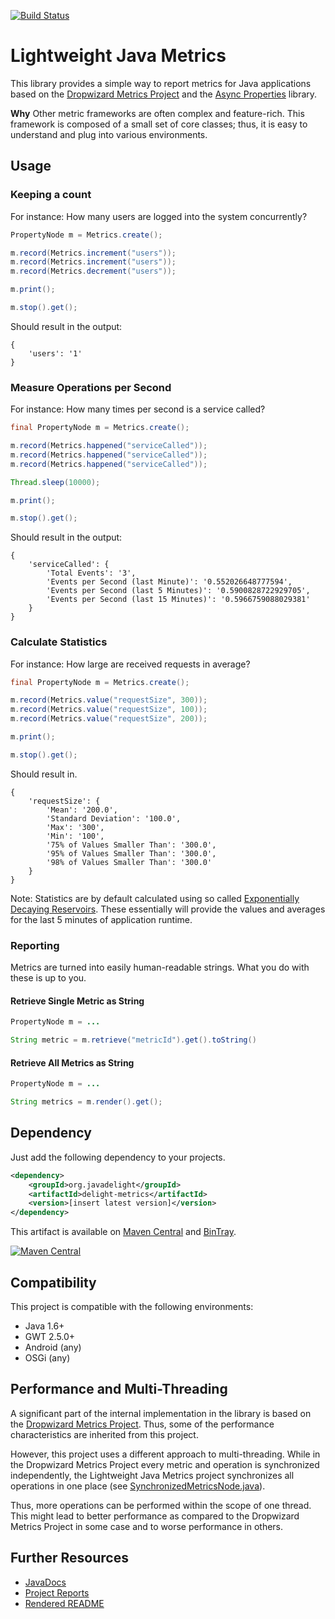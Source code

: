 [![Build Status](https://travis-ci.org/javadelight/delight-metrics.svg)](https://travis-ci.org/javadelight/delight-metrics)

# Lightweight Java Metrics

This library provides a simple
 way to report metrics for Java applications based on the [Dropwizard Metrics Project](https://dropwizard.github.io/metrics/3.1.0/)
 and the [Async Properties](https://github.com/javadelight/delight-async-properties) library.

**Why** Other metric frameworks are often complex and feature-rich. 
This framework is composed of a small set of core classes; thus, it is easy to understand and plug into various environments.

## Usage

### Keeping a count

For instance: How many users are logged into the system concurrently?

```java
PropertyNode m = Metrics.create();

m.record(Metrics.increment("users"));
m.record(Metrics.increment("users"));
m.record(Metrics.decrement("users"));

m.print();

m.stop().get();
```

Should result in the output:

```
{
    'users': '1'
}
```

### Measure Operations per Second

For instance: How many times per second is a service called?

```java
final PropertyNode m = Metrics.create();

m.record(Metrics.happened("serviceCalled"));
m.record(Metrics.happened("serviceCalled"));
m.record(Metrics.happened("serviceCalled"));

Thread.sleep(10000);

m.print();

m.stop().get();
```

Should result in the output:

```
{
    'serviceCalled': {
        'Total Events': '3',
        'Events per Second (last Minute)': '0.552026648777594',
        'Events per Second (last 5 Minutes)': '0.5900828722929705',
        'Events per Second (last 15 Minutes)': '0.5966759088029381'
    }
}
```

### Calculate Statistics

For instance: How large are received requests in average?

```Java
final PropertyNode m = Metrics.create();

m.record(Metrics.value("requestSize", 300));
m.record(Metrics.value("requestSize", 100));
m.record(Metrics.value("requestSize", 200));

m.print();

m.stop().get();
```

Should result in.

```
{
    'requestSize': {
        'Mean': '200.0',
        'Standard Deviation': '100.0',
        'Max': '300',
        'Min': '100',
        '75% of Values Smaller Than': '300.0',
        '95% of Values Smaller Than': '300.0',
        '98% of Values Smaller Than': '300.0'
    }
}
```

Note: Statistics are by default calculated using so called [Exponentially Decaying Reservoirs](http://dimacs.rutgers.edu/~graham/pubs/papers/fwddecay.pdf). These essentially will provide the values and averages for the last 5 minutes of application runtime.

### Reporting

Metrics are turned into easily human-readable strings. What you do with these is up to you.

#### Retrieve Single Metric as String

```java
PropertyNode m = ...

String metric = m.retrieve("metricId").get().toString()
```


#### Retrieve All Metrics as String

```java
PropertyNode m = ...

String metrics = m.render().get();

```

## Dependency

Just add the following dependency to your projects.

```xml
<dependency>
    <groupId>org.javadelight</groupId>
    <artifactId>delight-metrics</artifactId>
    <version>[insert latest version]</version>
</dependency>
```

This artifact is available on [Maven Central](https://search.maven.org/#search%7Cga%7C1%7Cdelight-metrics) and 
[BinTray](https://bintray.com/javadelight/javadelight/delight-metrics).

[![Maven Central](https://img.shields.io/maven-central/v/org.javadelight/delight-metrics.svg)](https://search.maven.org/#search%7Cga%7C1%7Cdelight-metrics)

## Compatibility

This project is compatible with the following environments:

- Java 1.6+
- GWT 2.5.0+
- Android (any)
- OSGi (any)

## Performance and Multi-Threading

A significant part of the internal implementation in the library is based on the [Dropwizard Metrics Project](https://dropwizard.github.io/metrics/3.1.0/). 
Thus, some of the performance characteristics are inherited from this project.

However, this project uses a different approach to multi-threading. While in the Dropwizard Metrics Project every metric and operation is synchronized 
independently, the Lightweight Java Metrics project synchronizes all operations in one place (see [SynchronizedMetricsNode.java](http://modules.appjangle.com/lightweight-java-metrics/latest/xref/de/mxro/metrics/internal/SynchronizedMetricsNode.html)).

Thus, more operations can be performed within the scope of one thread. This might lead to better performance as compared to the Dropwizard Metrics Project in some case and to worse performance in others. 

## Further Resources

- [JavaDocs](http://modules.appjangle.com/delight-metrics/latest/apidocs/)
- [Project Reports](http://modules.appjangle.com/delight-metrics/latest/project-reports.html)
- [Rendered README](http://documentup.com/mxro/delight-metrics)



